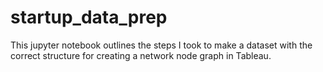 # startup_data_prep

This jupyter notebook outlines the steps I took to make a dataset with the correct structure for creating a network node graph in Tableau.
